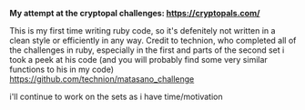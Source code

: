 **My attempt at the cryptopal challenges: https://cryptopals.com/**

This is my first time writing ruby code, so it's defenitely not written
in a clean style or efficiently in any way.
Credit to technion, who completed all of the challenges in ruby,
especially in the first and parts of the second set i took a peek at
his code (and you will probably find some very similar functions to his in my code) 
https://github.com/technion/matasano_challenge

i'll continue to work on the sets as i have time/motivation
